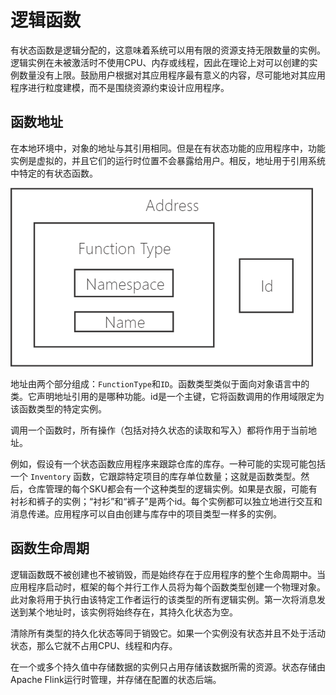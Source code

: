 # 逻辑函数

有状态函数是逻辑分配的，这意味着系统可以用有限的资源支持无限数量的实例。逻辑实例在未被激活时不使用CPU、内存或线程，因此在理论上对可以创建的实例数量没有上限。鼓励用户根据对其应用程序最有意义的内容，尽可能地对其应用程序进行粒度建模，而不是围绕资源约束设计应用程序。

## 函数地址

 在本地环境中，对象的地址与其引用相同。但是在有状态功能的应用程序中，功能实例是虚拟的，并且它们的运行时位置不会暴露给用户。相反，地址用于引用系统中特定的有状态函数。

![](../.gitbook/assets/image%20%285%29.png)

地址由两个部分组成：`FunctionType`和`ID`。函数类型类似于面向对象语言中的类。它声明地址引用的是哪种功能。id是一个主键，它将函数调用的作用域限定为该函数类型的特定实例。

调用一个函数时，所有操作（包括对持久状态的读取和写入）都将作用于当前地址。

 例如，假设有一个状态函数应用程序来跟踪仓库的库存。一种可能的实现可能包括一个 `Inventory` 函数，它跟踪特定项目的库存单位数量；这就是函数类型。然后，仓库管理的每个SKU都会有一个这种类型的逻辑实例。如果是衣服，可能有衬衫和裤子的实例；“衬衫”和“裤子”是两个id。每个实例都可以独立地进行交互和消息传递。应用程序可以自由创建与库存中的项目类型一样多的实例。

## 函数生命周期

逻辑函数既不被创建也不被销毁，而是始终存在于应用程序的整个生命周期中。当应用程序启动时，框架的每个并行工作人员将为每个函数类型创建一个物理对象。此对象将用于执行由该特定工作者运行的该类型的所有逻辑实例。第一次将消息发送到某个地址时，该实例将始终存在，其持久化状态为空。

清除所有类型的持久化状态等同于销毁它。如果一个实例没有状态并且不处于活动状态，那么它就不占用CPU、线程和内存。

在一个或多个持久值中存储数据的实例只占用存储该数据所需的资源。状态存储由Apache Flink运行时管理，并存储在配置的状态后端。


